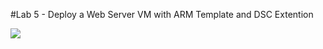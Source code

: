 #Lab 5 - Deploy a Web Server VM with ARM Template and DSC Extention

<a href="https://portal.azure.com/#create/Microsoft.Template/uri/https%3A%2F%2Fraw.githubusercontent.com%2Fidexcelazure%2Fazure-class%2Fmaster%2FTuesday%2FLab4%2Fazuredeploy.json" target="_blank"><img src="http://azuredeploy.net/deploybutton.png"/></a>

